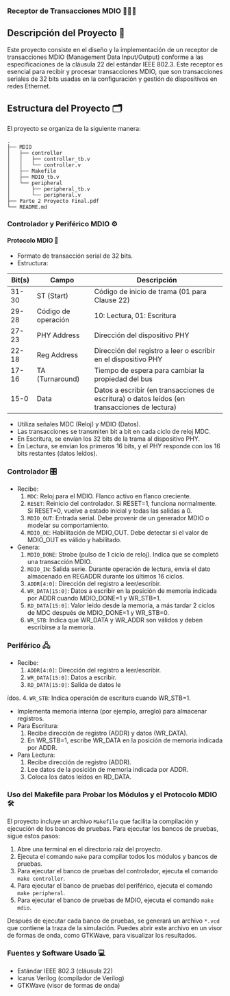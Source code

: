 ### Receptor de Transacciones MDIO 📡🔄💾

## Descripción del Proyecto 📝

Este proyecto consiste en el diseño y la implementación de un receptor de transacciones MDIO (Management Data Input/Output) conforme a las especificaciones de la cláusula 22 del estándar IEEE 802.3. Este receptor es esencial para recibir y procesar transacciones MDIO, que son transacciones seriales de 32 bits usadas en la configuración y gestión de dispositivos en redes Ethernet.

## Estructura del Proyecto 🗂️

El proyecto se organiza de la siguiente manera:

```
.
├── MDIO
│   ├── controller
│   │   ├── controller_tb.v
│   │   └── controller.v
│   ├── Makefile
│   ├── MDIO_tb.v
│   └── peripheral
│       ├── peripheral_tb.v
│       └── peripheral.v
├── Parte 2 Proyecto Final.pdf
└── README.md
```

### Controlador y Periférico MDIO ⚙️

#### Protocolo MDIO 🔄
- Formato de transacción serial de 32 bits.
- Estructura:

| Bit(s) | Campo             | Descripción                                                                 |
|--------|-------------------|-----------------------------------------------------------------------------|
| 31-30  | ST (Start)        | Código de inicio de trama (01 para Clause 22)                               |
| 29-28  | Código de operación | 10: Lectura, 01: Escritura                                                  |
| 27-23  | PHY Address       | Dirección del dispositivo PHY                                               |
| 22-18  | Reg Address       | Dirección del registro a leer o escribir en el dispositivo PHY              |
| 17-16  | TA (Turnaround)   | Tiempo de espera para cambiar la propiedad del bus                          |
| 15-0   | Data              | Datos a escribir (en transacciones de escritura) o datos leídos (en transacciones de lectura) |

- Utiliza señales MDC (Reloj) y MDIO (Datos).
- Las transacciones se transmiten bit a bit en cada ciclo de reloj MDC.
- En Escritura, se envían los 32 bits de la trama al dispositivo PHY.
- En Lectura, se envían los primeros 16 bits, y el PHY responde con los 16 bits restantes (datos leídos).

### Controlador 🎛️
- Recibe:
  1. `MDC`: Reloj para el MDIO. Flanco activo en flanco creciente.
  2. `RESET`: Reinicio del controlador. Si RESET=1, funciona normalmente. Si RESET=0, vuelve a estado inicial y todas las salidas a 0.
  3. `MDIO_OUT`: Entrada serial. Debe provenir de un generador MDIO o modelar su comportamiento.
  4. `MDIO_OE`: Habilitación de MDIO_OUT. Debe detectar si el valor de MDIO_OUT es válido y habilitado.
- Genera:
  1. `MDIO_DONE`: Strobe (pulso de 1 ciclo de reloj). Indica que se completó una transacción MDIO.
  2. `MDIO_IN`: Salida serie. Durante operación de lectura, envía el dato almacenado en REGADDR durante los últimos 16 ciclos.
  3. `ADDR[4:0]`: Dirección del registro a leer/escribir.
  4. `WR_DATA[15:0]`: Datos a escribir en la posición de memoria indicada por ADDR cuando MDIO_DONE=1 y WR_STB=1.
  5. `RD_DATA[15:0]`: Valor leído desde la memoria, a más tardar 2 ciclos de MDC después de MDIO_DONE=1 y WR_STB=0.
  6. `WR_STB`: Indica que WR_DATA y WR_ADDR son válidos y deben escribirse a la memoria.

### Periférico 🖧
- Recibe:
  1. `ADDR[4:0]`: Dirección del registro a leer/escribir.
  2. `WR_DATA[15:0]`: Datos a escribir.
  3. `RD_DATA[15:0]`: Salida de datos le

ídos.
  4. `WR_STB`: Indica operación de escritura cuando WR_STB=1.
- Implementa memoria interna (por ejemplo, arreglo) para almacenar registros.
- Para Escritura:
  1. Recibe dirección de registro (ADDR) y datos (WR_DATA).
  2. En WR_STB=1, escribe WR_DATA en la posición de memoria indicada por ADDR.
- Para Lectura:
  1. Recibe dirección de registro (ADDR).
  2. Lee datos de la posición de memoria indicada por ADDR.
  3. Coloca los datos leídos en RD_DATA.

### Uso del Makefile para Probar los Módulos y el Protocolo MDIO 🛠️

El proyecto incluye un archivo `Makefile` que facilita la compilación y ejecución de los bancos de pruebas. Para ejecutar los bancos de pruebas, sigue estos pasos:

1. Abre una terminal en el directorio raíz del proyecto.
2. Ejecuta el comando `make` para compilar todos los módulos y bancos de pruebas.
3. Para ejecutar el banco de pruebas del controlador, ejecuta el comando `make controller`.
4. Para ejecutar el banco de pruebas del periférico, ejecuta el comando `make peripheral`.
5. Para ejecutar el banco de pruebas de MDIO, ejecuta el comando `make mdio`.

Después de ejecutar cada banco de pruebas, se generará un archivo `*.vcd` que contiene la traza de la simulación. Puedes abrir este archivo en un visor de formas de onda, como GTKWave, para visualizar los resultados.

### Fuentes y Software Usado 💻

- Estándar IEEE 802.3 (cláusula 22)
- Icarus Verilog (compilador de Verilog)
- GTKWave (visor de formas de onda)
